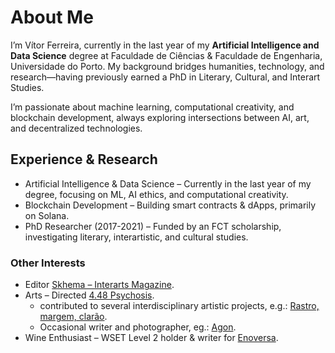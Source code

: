 # About Me
I’m Vítor Ferreira, currently in the last year of my **Artificial Intelligence and Data Science** degree at Faculdade de Ciências & Faculdade de Engenharia, Universidade do Porto. My background bridges humanities, technology, and research—having previously earned a PhD in Literary, Cultural, and Interart Studies.

I’m passionate about machine learning, computational creativity, and blockchain development, always exploring intersections between AI, art, and decentralized technologies.


## Experience & Research
- Artificial Intelligence & Data Science – Currently in the last year of my degree, focusing on ML, AI ethics, and computational creativity.
- Blockchain Development – Building smart contracts & dApps, primarily on Solana.
- PhD Researcher (2017-2021) – Funded by an FCT scholarship, investigating literary, interartistic, and cultural studies.


### Other Interests
- Editor [Skhema – Interarts Magazine](https://www.skhemagazine.com).
- Arts
  – Directed [4.48 Psychosis](https://www.dgartes.gov.pt/pt/evento/5311).
  - contributed to several interdisciplinary artistic projects, e.g.: [Rastro, margem, clarão](https://www.terceirapessoa.pt/portfolio_page/rastro-margem-clarao-basta-que-um-passaro-voe/).
  - Occasional writer and photographer, eg.: [Agon](https://www.skhemagazine.com/agon/).
- Wine Enthusiast – WSET Level 2 holder & writer for [Enoversa](https://www.enoversa.com).
